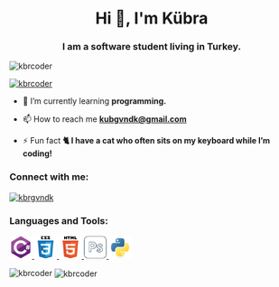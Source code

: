 <h1 align="center">Hi 👋, I'm Kübra</h1>
<h3 align="center">I am a software student living in Turkey.</h3>

<p align="left"> <img src="https://komarev.com/ghpvc/?username=kbrcoder&label=Profile%20views&color=0e75b6&style=flat" alt="kbrcoder" /> </p>

<p align="left"> <a href="https://github.com/ryo-ma/github-profile-trophy"><img src="https://github-profile-trophy.vercel.app/?username=kbrcoder" alt="kbrcoder" /></a> </p>

- 🌱 I’m currently learning **programming.**

- 📫 How to reach me **kubgvndk@gmail.com**

- ⚡ Fun fact **🐈 I have a cat who often sits on my keyboard while I’m coding!**

<h3 align="left">Connect with me:</h3>
<p align="left">
<a href="https://linkedin.com/in/kbrgvndk" target="blank"><img align="center" src="https://raw.githubusercontent.com/rahuldkjain/github-profile-readme-generator/master/src/images/icons/Social/linked-in-alt.svg" alt="kbrgvndk" height="30" width="40" /></a>
</p>

<h3 align="left">Languages and Tools:</h3>
<p align="left"> <a href="https://www.w3schools.com/cs/" target="_blank" rel="noreferrer"> <img src="https://raw.githubusercontent.com/devicons/devicon/master/icons/csharp/csharp-original.svg" alt="csharp" width="40" height="40"/> </a> <a href="https://www.w3schools.com/css/" target="_blank" rel="noreferrer"> <img src="https://raw.githubusercontent.com/devicons/devicon/master/icons/css3/css3-original-wordmark.svg" alt="css3" width="40" height="40"/> </a> <a href="https://www.w3.org/html/" target="_blank" rel="noreferrer"> <img src="https://raw.githubusercontent.com/devicons/devicon/master/icons/html5/html5-original-wordmark.svg" alt="html5" width="40" height="40"/> </a> <a href="https://www.photoshop.com/en" target="_blank" rel="noreferrer"> <img src="https://raw.githubusercontent.com/devicons/devicon/master/icons/photoshop/photoshop-line.svg" alt="photoshop" width="40" height="40"/> </a> <a href="https://www.python.org" target="_blank" rel="noreferrer"> <img src="https://raw.githubusercontent.com/devicons/devicon/master/icons/python/python-original.svg" alt="python" width="40" height="40"/> </a> </p>

<p><img align="left" src="https://github-readme-stats.vercel.app/api/top-langs?username=kbrcoder&show_icons=true&locale=en&layout=compact" alt="kbrcoder" /></p>

<p>&nbsp;<img align="center" src="https://github-readme-stats.vercel.app/api?username=kbrcoder&show_icons=true&locale=en" alt="kbrcoder" /></p>
